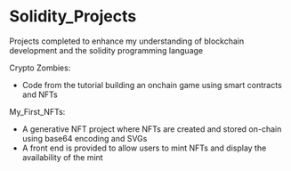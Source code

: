 # Solidity_Projects
Projects completed to enhance my understanding of blockchain development and the solidity programming language

Crypto Zombies:
- Code from the tutorial building an onchain game using smart contracts and NFTs

My_First_NFTs:
- A generative NFT project where NFTs are created and stored on-chain using base64 encoding and SVGs
- A front end is provided to allow users to mint NFTs and display the availability of the mint
